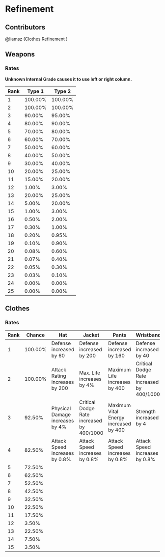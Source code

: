 # Refinement

## Contributors
@liamsz (Clothes Refinement        )

## Weapons
### Rates
**Unknown Internal Grade causes it to use left or right column.**

| Rank | Type 1   | Type 2   |
|------|----------|----------|
| 1    | 100.00%  | 100.00%  |
| 2    | 100.00%  | 100.00%  |
| 3    | 90.00%   | 95.00%   |
| 4    | 80.00%   | 90.00%   |
| 5    | 70.00%   | 80.00%   |
| 6    | 60.00%   | 70.00%   |
| 7    | 50.00%   | 60.00%   |
| 8    | 40.00%   | 50.00%   |
| 9    | 30.00%   | 40.00%   |
| 10   | 20.00%   | 25.00%   |
| 11   | 15.00%   | 20.00%   |
| 12   | 1.00%    | 3.00%    |
| 13   | 20.00%   | 25.00%   |
| 14   | 5.00%    | 20.00%   |
| 15   | 1.00%    | 3.00%    |
| 16   | 0.50%    | 2.00%    |
| 17   | 0.30%    | 1.00%    |
| 18   | 0.20%    | 0.95%    |
| 19   | 0.10%    | 0.90%    |
| 20   | 0.08%    | 0.60%    |
| 21   | 0.07%    | 0.40%    |
| 22   | 0.05%    | 0.30%    |
| 23   | 0.03%    | 0.10%    |
| 24   | 0.00%    | 0.00%    |
| 25   | 0.00%    | 0.00%    |

## Clothes
### Rates

| Rank | Chance     | Hat                                  | Jacket                                  | Pants                                  | Wristband                              | Boots                                  |
|------|------------|--------------------------------------|-----------------------------------------|----------------------------------------|----------------------------------------|----------------------------------------|
| 1    | 100.00%    | Defense increased by 60              | Defense increased by 200                | Defense increased by 160               | Defense increased by 40                | Defense increased by 100               |
| 2    | 100.00%    | Attack Rating increases by 200       | Max. Life increases by 4%               | Maximum Life increases by 400          | Critical Dodge Rate increased by 400/1000 | Movement Speed increases by 4%         |
| 3    | 92.50%     | Physical Damage increases by 4%      | Critical Dodge Rate increased by 400/1000 | Maximum Vital Energy increased by 400  | Strength increased by 4                | Dodge increases by 400                 |
| 4    | 82.50%     | Attack Speed increases by 0.8%       | Attack Speed increases by 0.8%          | Attack Speed increases by 0.8%         | Attack Speed increases by 0.8%         | Attack Speed increases by 0.8%         |
| 5    | 72.50%     |
| 6    | 62.50%     |
| 7    | 52.50%     |
| 8    | 42.50%     |
| 9    | 32.50%     |
| 10   | 22.50%     |
| 11   | 17.50%     |
| 12   | 3.50%      |
| 13   | 22.50%     |
| 14   | 7.50%      |
| 15   | 3.50%      |


